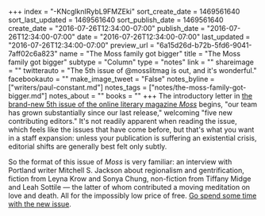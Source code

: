 +++
index = "-KNcglknIRybL9FMZEki"
sort_create_date = 1469561640
sort_last_updated = 1469561640
sort_publish_date = 1469561640
create_date = "2016-07-26T12:34:00-07:00"
publish_date = "2016-07-26T12:34:00-07:00"
date = "2016-07-26T12:34:00-07:00"
last_updated = "2016-07-26T12:34:00-07:00"
preview_url = "6a15d26d-b72b-5fd6-9041-7aff02c6a823"
name = "The Moss family got bigger"
title = "The Moss family got bigger"
subtype = "Column"
type = "notes"
link = ""
shareimage = ""
twitterauto = "The 5th issue of @mosslitmag is out, and it's wonderful."
facebookauto = ""
make_image_tweet = "False"
notes_byline = ["writers/paul-constant.md"]
notes_tags = ["notes/the-moss-family-got-bigger.md"]
notes_about = ""
books = ""
+++
The introductory letter in [the brand-new 5th issue of the online literary magazine *Moss*](http://www.mosslit.com/vol02/issue05.html) begins, "our team has grown substantially since our last release," welcoming "five new contributing editors." It's not readily apparent when reading the issue, which feels like the issues that have come before, but that's what you want in a staff expansion: unless your publication is suffering an existential crisis, editorial shifts are generally best felt only subtly. 

So the format of this issue of *Moss* is very familiar: an interview with Portland writer Mitchell S. Jackson about regionalism and gentrification, fiction from Leyna Krow and Sonya Chung, non-fiction from Tiffany Midge and Leah Sottile — the latter of whom contributed a moving meditation on love and death. All for the impossibly low price of free. [Go spend some time with the new issue](http://www.mosslit.com/vol02/issue05.html).
